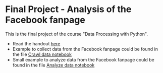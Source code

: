 # Final Project - Analysis of the Facebook fanpage

This is the final project of the course "Data Processing with Python".
- Read the handout [here](handout.pdf)
- Example to collect data from the Facebook fanpage could be found in the file [Crawl data notebook](Crawl_data.ipynb)
- Small example to analyze data from the Facebook fanpage could be found in the file [Analyze data notebook](Analyze_data.ipynb)